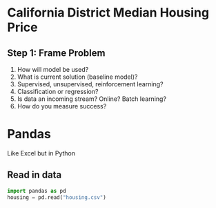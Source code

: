 # California District Median Housing Price

## Step 1: Frame Problem
1. How will model be used?
2. What is current solution (baseline model)?
3. Supervised, unsupervised, reinforcement learning?
4. Classification or regression?
5. Is data an incoming stream? Online? Batch learning?
6. How do you measure success?


# Pandas
Like Excel but in Python

## Read in data
```python
import pandas as pd
housing = pd.read("housing.csv")
```
